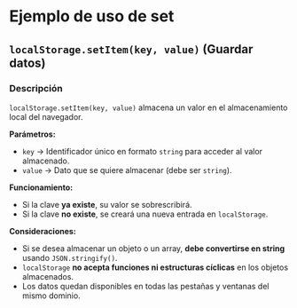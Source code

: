 # Ejemplo de uso de set
## `localStorage.setItem(key, value)` (Guardar datos)  

### Descripción  
`localStorage.setItem(key, value)` almacena un valor en el almacenamiento local del navegador.  

**Parámetros:**  
- `key` → Identificador único en formato `string` para acceder al valor almacenado.  
- `value` → Dato que se quiere almacenar (debe ser `string`).  

**Funcionamiento:**  
- Si la clave **ya existe**, su valor se sobrescribirá.  
- Si la clave **no existe**, se creará una nueva entrada en `localStorage`.  

**Consideraciones:**  
- Si se desea almacenar un objeto o un array, **debe convertirse en string** usando `JSON.stringify()`.  
- `localStorage` **no acepta funciones ni estructuras cíclicas** en los objetos almacenados.  
- Los datos quedan disponibles en todas las pestañas y ventanas del mismo dominio.